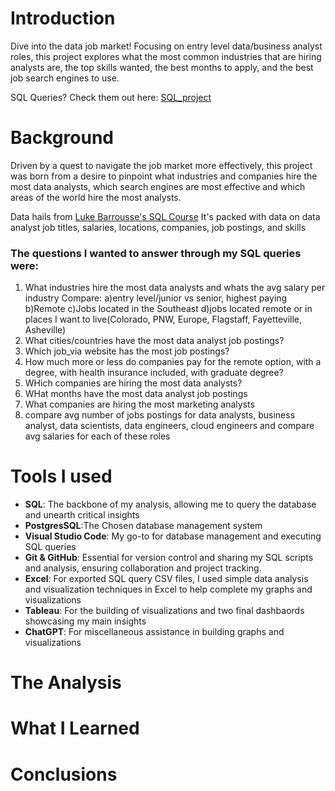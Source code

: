 # Introduction
 Dive into the data job market! Focusing on entry level data/business analyst roles, this project explores what the most common industries that are hiring analysts are, the top skills wanted, the best months to apply, and the best job search engines to use.

SQL Queries? Check them out here: [SQL_project](/SQL_Project/)
# Background
Driven by a quest to navigate the job market more effectively, this project was born from a desire to pinpoint what industries and companies hire the most data analysts, which search engines are most effective and which areas of the world hire the most analysts.

Data hails from [Luke Barrousse's SQL Course](https://www.youtube.com/watch?v=7mz73uXD9DA&t=14297s) It's packed with data on data analyst job titles, salaries, locations, companies, job postings, and skills

### The questions I wanted to answer through my SQL queries were:
1. What industries hire the most data analysts and whats the avg salary per industry
    Compare:
        a)entry level/junior vs senior, highest paying
        b)Remote
        c)Jobs located in the Southeast
        d)jobs located remote or in places I want to live(Colorado, PNW, Europe, Flagstaff, Fayetteville, Asheville)
2. What cities/countries have the most data analyst job postings?
3. Which job_via website has the most job postings?
4. How much more or less do companies pay for the remote option, with a degree, with health insurance included, with graduate degree?
5. WHich companies are hiring the most data analysts?
6. WHat months have the most data analyst job postings
7. What companies are hiring the most marketing analysts
8. compare avg number of jobs postings for data analysts, business analyst, data scientists, data engineers, cloud engineers and compare avg salaries for each of these roles
# Tools I used
- **SQL**: The backbone of my analysis, allowing me to query the database and unearth critical insights
- **PostgresSQL**:The Chosen database management system
- **Visual Studio Code**: My go-to for database management and executing SQL queries
- **Git & GitHub**: Essential for version control and sharing my SQL scripts and analysis, ensuring collaboration and project tracking.
- **Excel**: For exported SQL query CSV files, I used simple data analysis and visualization techniques in Excel to help complete my graphs and visualizations
- **Tableau**: For the building of visualizations and two final dashbaords showcasing my main insights
- **ChatGPT**: For miscellaneous assistance in building graphs and visualizations
# The Analysis
# What I Learned
# Conclusions
